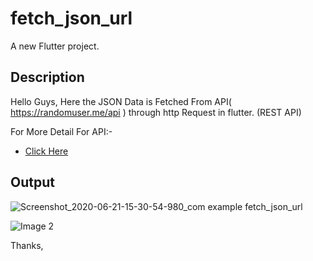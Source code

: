 # fetch_json_url

A new Flutter project.

## Description

Hello Guys,
Here the JSON Data is Fetched From API( https://randomuser.me/api ) through http Request in flutter.
(REST API)

For More Detail For API:-
- [Click Here](https://randomuser.me/)

## Output
![Screenshot_2020-06-21-15-30-54-980_com example fetch_json_url](https://user-images.githubusercontent.com/67038867/85222480-f43a7100-b3d8-11ea-8db7-0c26b5b4cf2d.jpg)

![Image 2](C:/Users/Hp/Desktop/Screenshot_2020-06-21-15-31-21-620_com.example.fetch_json_url.jpg)

Thanks,

